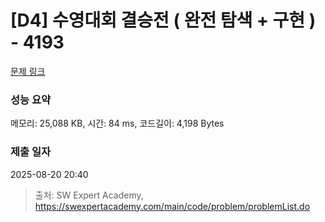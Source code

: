 # [D4] 수영대회 결승전 ( 완전 탐색 + 구현 ) - 4193 

[문제 링크](https://swexpertacademy.com/main/code/problem/problemDetail.do?contestProbId=AWKaG6_6AGQDFARV) 

### 성능 요약

메모리: 25,088 KB, 시간: 84 ms, 코드길이: 4,198 Bytes

### 제출 일자

2025-08-20 20:40



> 출처: SW Expert Academy, https://swexpertacademy.com/main/code/problem/problemList.do